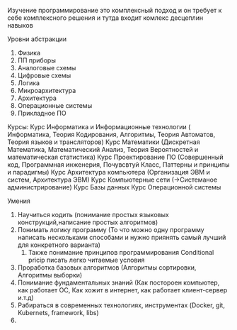 Изучение программирование это комплексный подход и он требует к себе комплексного решения и тутда входит комлекс десцеплин навыков

Уровни абстракции 
1. Физика
2. ПП приборы
3. Аналоговые схемы
4. Цифровые схемы
5. Логика
6. Микроархитектура
7. Архитектура
8. Операционные системы 
9. Прикладное ПО


Курсы:
Курс Информатика и Информационные технологии ( Информатика, Теория Кодирования, Алгоритмы, Теория Автоматов, Теория языков и трансляторов) 
Курс Математики (Дискретная Математика, Математический Анализ, Теория Вероятностей и математическая статистика)
Курс Проектирование ПО (Совершенный код, Программная инженерия, Почувсвтуй Класс, Паттерны и принципы и парадигмы)
Курс Архитектура компьютера (Организация ЭВМ и систем, Архитектура ЭВМ)
Курс Компьютерные сети (->Системаное администрирование)
Курс Базы данных
Курс Операционной системы

Умения 
1. Научиться кодить (понимание простых языковых конструкций,написание простых алгоритмов) 
2. Понимать логику программу (То что можно одну программу написать нескольками способами и нужно приянять самый лучший для конкретного варианта)
	1. Также понимание принципов программирования Conditional pricip писать легко читаемые условия
3. Проработка базовых алгоритмов (Алгоритмы сортировки, Алгоритмы выборки)
4. Понимание фундаментальных знаний (Как постороен компьютер, как работает ОС, Как хожит в интернет, как работает клиент-сервер и.т.д)
5. Рабираться в современных технологиях, инструментах (Docker, git, Kubernets, framework, libs)
6. 